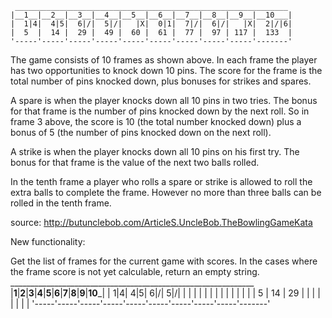      _____________________________________________________________
    |__1__|__2__|__3__|__4__|__5__|__6__|__7__|__8__|__9__|__10___|
    |  1|4|  4|5|  6|/|  5|/|   |X|  0|1|  7|/|  6|/|   |X|  2|/|6|
    |  5  |  14 |  29 |  49 |  60 |  61 |  77 |  97 | 117 |  133  |
    '-----'-----'-----'-----'-----'-----'-----'-----'-----'-------'
The game consists of 10 frames as shown above. In each frame the player has two opportunities to knock down 10 pins. The score for the frame is the total number of pins knocked down, plus bonuses for strikes and spares.

A spare is when the player knocks down all 10 pins in two tries. The bonus for that frame is the number of pins knocked down by the next roll. So in frame 3 above, the score is 10 (the total number knocked down) plus a bonus of 5 (the number of pins knocked down on the next roll).

A strike is when the player knocks down all 10 pins on his first try. The bonus for that frame is the value of the next two balls rolled.

In the tenth frame a player who rolls a spare or strike is allowed to roll the extra balls to complete the frame. However no more than three balls can be rolled in the tenth frame.

source: http://butunclebob.com/ArticleS.UncleBob.TheBowlingGameKata

New functionality:

Get the list of frames for the current game with scores. In the cases where the frame score is not yet calculable, return an empty string.
     _____________________________________________________________
    |__1__|__2__|__3__|__4__|__5__|__6__|__7__|__8__|__9__|__10___|
    |  1|4|  4|5|  6|/|  5|/|   | |   | |   | |   | |   | |   | | |
    |  5  |  14 |  29 |     |     |     |     |     |     |       |
    '-----'-----'-----'-----'-----'-----'-----'-----'-----'-------'
